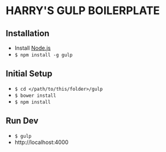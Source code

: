 HARRY'S GULP BOILERPLATE
========================

## Installation
- Install [Node.js](http://nodejs.org)
- `$ npm install -g gulp`

## Initial Setup

- `$ cd </path/to/this/folder>/gulp`
- `$ bower install`
- `$ npm install`

## Run Dev

- `$ gulp`
- http://localhost:4000
